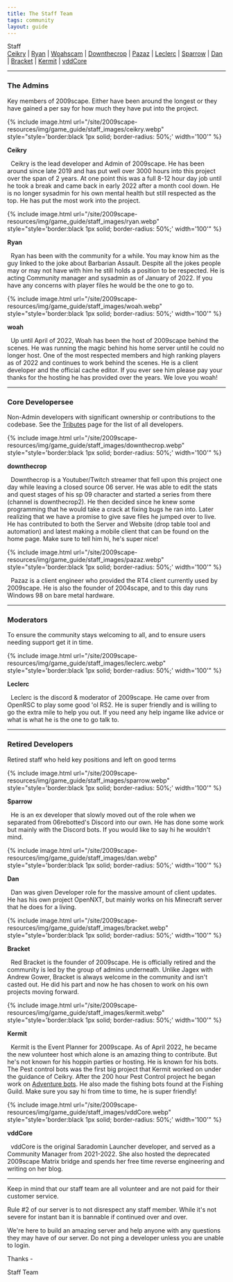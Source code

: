 ```yaml
---
title: The Staff Team
tags: community
layout: guide
---
```


<div class="headings">
  <span class="headertitleleft"><span class="headertitleright">Staff</span></span>
</div>

<div class="links">
  <a href="#ceikry">Ceikry</a> |
  <a href="#ryan">Ryan</a> |
  <a href="#woah">Woahscam</a> |
  <a href="#downthecrop">Downthecrop</a> |
  <a href="#pazaz">Pazaz</a> |
  <a href="#leclerc">Leclerc</a> |
  <a href="#sparrow">Sparrow</a> |
  <a href="#dan">Dan</a> |
  <a href="#bracket">Bracket</a> |
  <a href="#kermit">Kermit</a> |
  <a href="#vddcore">vddCore</a>
</div>

---

### The Admins

Key members of 2009scape.
Either have been around the longest or they have gained a per say for how much they have put into the project.

<a id="ceikry"></a>

{% include image.html
  url="/site/2009scape-resources/img/game_guide/staff_images/ceikry.webp"
  style="style='border:black 1px solid; border-radius: 50%;' width='100'"
%}

**Ceikry**

&nbsp; Ceikry is the lead developer and Admin of 2009scape.
He has been around since late 2019 and has put well over 3000 hours into this project over the span of 2 years.
At one point this was a full 8-12 hour day job until he took a break and came back in early 2022 after a month cool down.
He is no longer sysadmin for his own mental health but still respected as the top.
He has put the most work into the project.

<a id="ryan"></a>

{% include image.html
  url="/site/2009scape-resources/img/game_guide/staff_images/ryan.webp"
  style="style='border:black 1px solid; border-radius: 50%;' width='100'"
%}

**Ryan**

&nbsp; Ryan has been with the community for a while. You may know him as the guy linked to the joke about Barbarian Assault.
Despite all the jokes people may or may not have with him he still holds a position to be respected.
He is acting Community manager and sysadmin as of January of 2022.
If you have any concerns with player files he would be the one to go to.

<a id="woah"></a>
{% include image.html
  url="/site/2009scape-resources/img/game_guide/staff_images/woah.webp"
  style="style='border:black 1px solid; border-radius: 50%;' width='100'"
%}

**woah**

&nbsp; Up until April of 2022, Woah has been the host of 2009scape behind the scenes.
He was running the magic behind his home server until he could no longer host.
One of the most respected members and high ranking players as of 2022 and continues to work behind the scenes.
He is a client developer and the official cache editor.
If you ever see him please pay your thanks for the hosting he has provided over the years.
We love you woah!

---

### Core Developersee

Non-Admin developers with significant ownership or contributions to the codebase.
See the [Tributes](/site/community/contributors) page for the list of all developers.

<a id="downthecrop"></a>

{% include image.html
  url="/site/2009scape-resources/img/game_guide/staff_images/downthecrop.webp"
  style="style='border:black 1px solid; border-radius: 50%;' width='100'"
%}

**downthecrop**

&nbsp; Downthecrop is a Youtuber/Twitch streamer that fell upon this project one day while leaving a closed source 06 server.
He was able to edit the stats and quest stages of his sp 09 character and started a series from there (channel is downthecrop2).
He then decided since he knew some programming that he would take a crack at fixing bugs he ran into.
Later realizing that we have a promise to give save files he jumped over to live.
He has contributed to both the Server and Website (drop table tool and automation) and latest making a mobile client that can be found on the home page.
Make sure to tell him hi, he's super nice!

<a id="pazaz"></a>

{% include image.html
  url="/site/2009scape-resources/img/game_guide/staff_images/pazaz.webp"
  style="style='border:black 1px solid; border-radius: 50%;' width='100'"
%}

&nbsp; Pazaz is a client engineer who provided the RT4 client currently used by 2009scape.
He is also the founder of 2004scape, and to this day runs Windows 98 on bare metal hardware.

---

### Moderators

To ensure the community stays welcoming to all, and to ensure users needing support get it in time.

<a id="leclerc"></a>

{% include image.html
  url="/site/2009scape-resources/img/game_guide/staff_images/leclerc.webp"
  style="style='border:black 1px solid; border-radius: 50%;' width='100'"
%}

**Leclerc**
  
&nbsp; Leclerc is the discord & moderator of 2009scape.
He came over from OpenRSC to play some good 'ol RS2.
He is super friendly and is willing to go the extra mile to help you out.
If you need any help ingame like advice or what is what he is the one to go talk to.

---

### Retired Developers

Retired staff who held key positions and left on good terms

<a id="sparrow"></a>

{% include image.html
  url="/site/2009scape-resources/img/game_guide/staff_images/sparrow.webp"
  style="style='border:black 1px solid; border-radius: 50%;' width='100'"
%}

**Sparrow**

&nbsp; He is an ex developer that slowly moved out of the role when we separated from 06rebotted's Discord into our own.
He has done some work but mainly with the Discord bots.
If you would like to say hi he wouldn't mind.

<a id="dan"></a>

{% include image.html
  url="/site/2009scape-resources/img/game_guide/staff_images/dan.webp"
  style="style='border:black 1px solid; border-radius: 50%;' width='100'"
%}

**Dan**

&nbsp; Dan was given Developer role for the massive amount of client updates.
He has his own project OpenNXT, but mainly works on his Minecraft server that he does for a living.

<a id="bracket"></a>

{% include image.html
  url="/site/2009scape-resources/img/game_guide/staff_images/bracket.webp"
  style="style='border:black 1px solid; border-radius: 50%;' width='100'"
%}

**Bracket**

&nbsp; Red Bracket is the founder of 2009scape.
He is officially retired and the community is led by the group of admins underneath.
Unlike Jagex with Andrew Gower, Bracket is always welcome in the community and isn't casted out.
He did his part and now he has chosen to work on his own projects moving forward.

<a id="kermit"></a>

{% include image.html
  url="/site/2009scape-resources/img/game_guide/staff_images/kermit.webp"
  style="style='border:black 1px solid; border-radius: 50%;' width='100'"
%}

**Kermit**

&nbsp; Kermit is the Event Planner for 2009scape.
As of April 2022, he became the new volunteer host which alone is an amazing thing to contribute.
But he's not known for his hoppin parties or hosting.
He is known for his bots.
The Pest control bots was the first big project that Kermit worked on under the guidance of Ceikry.
After the 200 hour Pest Control project he began work on [Adventure bots](/site/game_guide/adventurebots.html).
He also made the fishing bots found at the Fishing Guild.
Make sure you say hi from time to time, he is super friendly!

<a id="vddcore"></a>

{% include image.html
  url="/site/2009scape-resources/img/game_guide/staff_images/vddCore.webp"
  style="style='border:black 1px solid; border-radius: 50%;' width='100'"
%}

**vddCore**

&nbsp; vddCore is the original Saradomin Launcher developer, and served as a Community Manager from 2021-2022.
She also hosted the deprecated 2009scape Matrix bridge and spends her free time reverse engineering and writing on her blog.

---

Keep in mind that our staff team are all volunteer and are not paid for their customer service.

Rule #2 of our server is to not disrespect any staff member.
While it's not severe for instant ban it is bannable if continued over and over.

We're here to build an amazing server and help anyone with any questions they may have of our server.
Do not ping a developer unless you are unable to login.

Thanks -

Staff Team